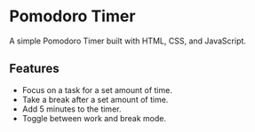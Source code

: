 # Pomodoro Timer

A simple Pomodoro Timer built with HTML, CSS, and JavaScript.

## Features

- Focus on a task for a set amount of time.
- Take a break after a set amount of time.
- Add 5 minutes to the timer.
- Toggle between work and break mode.
